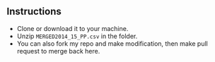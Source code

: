 ## Instructions
- Clone or download it to your machine.
- Unzip `MERGED2014_15_PP.csv` in the folder.
- You can also fork my repo and make modification, then make pull request to merge back here.
